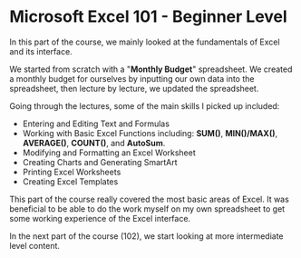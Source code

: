 # Microsoft Excel 101 - Beginner Level

In this part of the course, we mainly looked at the fundamentals of Excel and its interface. 

We started from scratch with a "**Monthly Budget**" spreadsheet. We created a monthly budget for ourselves by inputting our own data into the spreadsheet, then lecture by lecture, we updated the spreadsheet.
  
Going through the lectures, some of the main skills I picked up included:
  - Entering and Editing Text and Formulas
  - Working with Basic Excel Functions including: **SUM()**, **MIN()/MAX()**, **AVERAGE()**, **COUNT()**, and **AutoSum**.
  - Modifying and Formatting an Excel Worksheet
  - Creating Charts and Generating SmartArt
  - Printing Excel Worksheets
  - Creating Excel Templates

This part of the course really covered the most basic areas of Excel. It was beneficial to be able to do the work myself on my own spreadsheet to get some working experience of the Excel interface.

In the next part of the course (102), we start looking at more intermediate level content.
